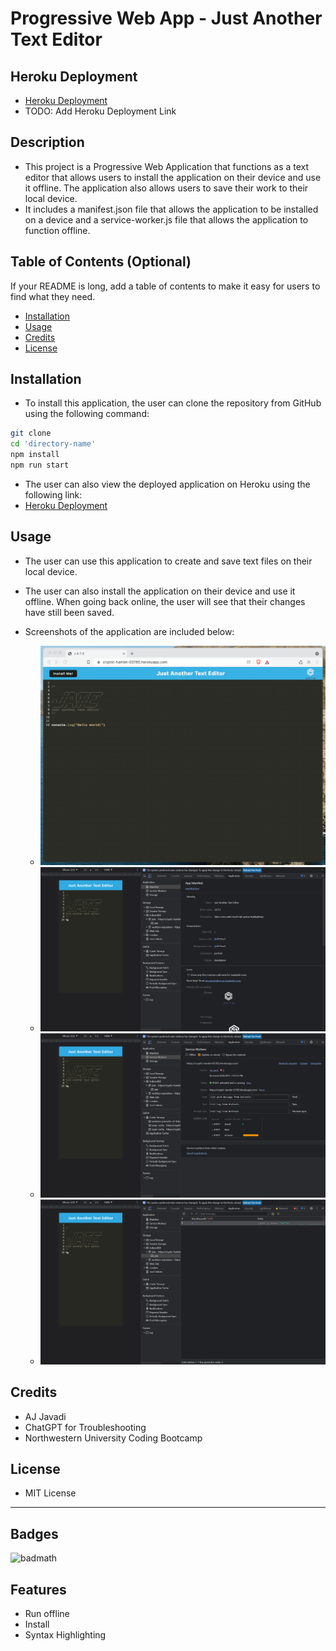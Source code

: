 # Progressive Web App - Just Another Text Editor

## Heroku Deployment 
- [Heroku Deployment](https://aj-jate-f41cfdd72912.herokuapp.com/)
- TODO: Add Heroku Deployment Link
## Description

- This project is a Progressive Web Application that functions as a text editor that allows users to install the application on their device and use it offline. The application also allows users to save their work to their local device.
- It includes a manifest.json file that allows the application to be installed on a device and a service-worker.js file that allows the application to function offline.
## Table of Contents (Optional)
If your README is long, add a table of contents to make it easy for users to find what they need.
- [Installation](#installation)
- [Usage](#usage)
- [Credits](#credits)
- [License](#license)
## Installation
- To install this application, the user can clone the repository from GitHub using the following command:

```sh
git clone
cd 'directory-name'
npm install
npm run start
```
- The user can also view the deployed application on Heroku using the following link:
- [Heroku Deployment](https://aj-jate-f41cfdd72912.herokuapp.com/)
  
## Usage
<!-- Provide instructions and examples for use. Include screenshots as needed.
To add a screenshot, create an `assets/images` folder in your repository and upload your screenshot to it. Then, using the relative filepath, add it to your README using the following syntax:
    ```md
    ![alt text](assets/images/screenshot.png)
    ``` -->
- The user can use this application to create and save text files on their local device. 
- The user can also install the application on their device and use it offline. When going back online, the user will see that their changes have still been saved.
  
- Screenshots of the application are included below:
  - ![gifs of the app](Assets/00-demo.gif)
  - ![gifs of the app](Assets/01-manifest.png)
  - ![gifs of the app](Assets/02-service-worker.png)
  - ![gifs of the app](Assets/03-idb-storage.png)
## Credits
- AJ Javadi
- ChatGPT for Troubleshooting
- Northwestern University Coding Bootcamp
## License
- MIT License
---

## Badges
![badmath](https://img.shields.io/github/languages/top/lernantino/badmath)

## Features
- Run offline
- Install
- Syntax Highlighting

